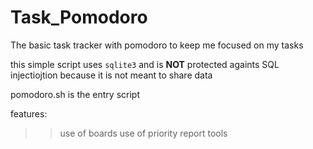 # Task_Pomodoro
The basic task tracker with pomodoro to keep me focused on my tasks

this simple script uses `sqlite3` and is **NOT** protected againts SQL injectiojtion because it is not meant to share data 

pomodoro.sh is the entry script

features: 
    
>> use of boards
>> use of priority
>>  report tools
